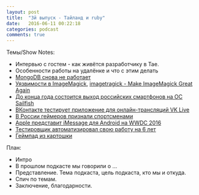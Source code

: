 ```yaml
---
layout: post
title:  "3й выпуск - Тайланд и ruby"
date:   2016-06-11 00:22:18
categories: podcast
comments: true
---
```



Темы/Show Notes:

- Интервью с гостем - как живётся разработчику в Тае.
- Особенности работы на удалёнке и что с этим делать
- [MongoDB снова не работает](https://engineering.meteor.com/mongodb-queries-dont-always-return-all-matching-documents-654b6594a827#.m3nmx7tvw)
- [Уязвимости в ImageMagick](https://www.linux.org.ru/news/security/12630654), [imagetragick - Make ImageMagick Great Again](https://imagetragick.com)
- [До конца года состоится выход российских смартфонов на ОС Sailfish](http://www.kommersant.ru/doc/3008908)
- [ВКонтакте тестирует приложение для онлайн-трансляций VK Live](https://daily.afisha.ru/news/2425-vkontakte-testiruet-prilozhenie-dlya-onlayn-translyaciy-vk-live/)
- [В России геймеров признали спортсменами](https://www.gazeta.ru/tech/2016/06/08/8292761/games-are-cool.shtml)
- [Apple представит iMessage для Android на WWDC 2016](http://mobiltelefon.ru/post_1465554976.html)
- [Тестировщик автоматизировал свою работу на 6 лет](http://www.payscale.com/career-news/2016/05/programmer-fired-after-6-years-realizes-he-doesnt-know-how-to-code)
- [Геймпад из картошки](https://www.youtube.com/watch?time_continue=191&v=JHonbXhiG1Y)


План:

- Интро
- В прошлом подкасте мы говорили о ...
- Представление. Тема подкаста, цель подкаста, кто мы и откуда.
- Спич по темам.
- Заключение, благодарности. 
